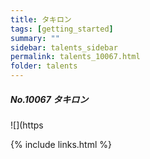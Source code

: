 ```yaml
---
title: タキロン
tags: [getting_started]
summary: ""
sidebar: talents_sidebar
permalink: talents_10067.html
folder: talents
---
```



##### No.10067 タキロン  

![](https




{% include links.html %}
